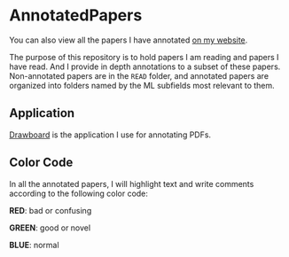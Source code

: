 # AnnotatedPapers

You can also view all the papers I have annotated [on my website](https://www.ryansaxe/com#annotated-papers).

The purpose of this repository is to hold papers I am reading and papers I have read. And I provide in depth annotations to a subset of these papers. Non-annotated papers are in the `READ` folder, and annotated papers are organized into folders named by the ML subfields most relevant to them.

## Application

[Drawboard](https://www.drawboard.com/pdf/) is the application I use for annotating PDFs.

## Color Code

In all the annotated papers, I will highlight text and write comments according to the following color code:

**RED**: bad or confusing

**GREEN**: good or novel

**BLUE**: normal

